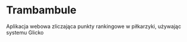 Trambambule
===========

Aplikacja webowa zliczająca punkty rankingowe w piłkarzyki, używając systemu Glicko
